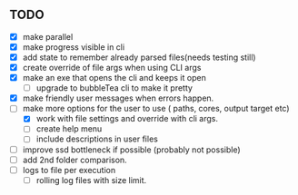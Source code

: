 ## TODO
  - [x] make parallel
  - [x] make progress visible in cli
  - [x] add state to remember already parsed files(needs testing still)
  - [x] create override of file args when using CLI args
  - [x] make an exe that opens the cli and keeps it open
    - [ ] upgrade to bubbleTea cli to make it pretty
  - [x] make friendly user messages when errors happen.
  - [ ] make more options for the user to use ( paths, cores, output target etc)
    - [x] work with file settings and override with cli args.
    - [ ] create help menu
    - [ ] include descriptions in user files
  - [ ] improve ssd bottleneck if possible (probably not possible)
  - [ ] add 2nd folder comparison.
  - [ ] logs to file per execution
    - [ ] rolling log files with size limit.
